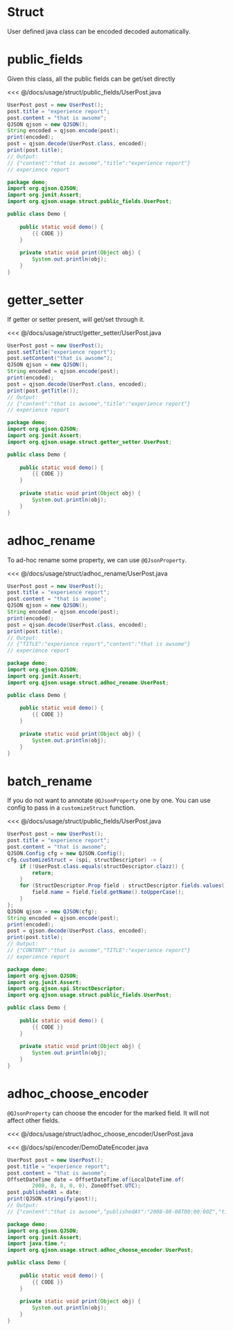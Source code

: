 # Struct

User defined java class can be encoded decoded automatically.

# public_fields

Given this class, all the public fields can be get/set directly

<<< @/docs/usage/struct/public_fields/UserPost.java

```java
UserPost post = new UserPost();
post.title = "experience report";
post.content = "that is awsome";
QJSON qjson = new QJSON();
String encoded = qjson.encode(post);
print(encoded);
post = qjson.decode(UserPost.class, encoded);
print(post.title);
// Output:
// {"content":"that is awsome","title":"experience report"}
// experience report
```

<hide>

```java
package demo;
import org.qjson.QJSON;
import org.junit.Assert;
import org.qjson.usage.struct.public_fields.UserPost;

public class Demo {
    
    public static void demo() {
        {{ CODE }}
    }
    
    private static void print(Object obj) {
        System.out.println(obj);
    }
}
```

</hide>

# getter_setter

If getter or setter present, will get/set through it.

<<< @/docs/usage/struct/getter_setter/UserPost.java

```java
UserPost post = new UserPost();
post.setTitle("experience report");
post.setContent("that is awsome");
QJSON qjson = new QJSON();
String encoded = qjson.encode(post);
print(encoded);
post = qjson.decode(UserPost.class, encoded);
print(post.getTitle());
// Output:
// {"content":"that is awsome","title":"experience report"}
// experience report
```

<hide>

```java
package demo;
import org.qjson.QJSON;
import org.junit.Assert;
import org.qjson.usage.struct.getter_setter.UserPost;

public class Demo {
    
    public static void demo() {
        {{ CODE }}
    }
    
    private static void print(Object obj) {
        System.out.println(obj);
    }
}
```

</hide>

# adhoc_rename

To ad-hoc rename some property, we can use `@QJsonProperty`.

<<< @/docs/usage/struct/adhoc_rename/UserPost.java

```java
UserPost post = new UserPost();
post.title = "experience report";
post.content = "that is awsome";
QJSON qjson = new QJSON();
String encoded = qjson.encode(post);
print(encoded);
post = qjson.decode(UserPost.class, encoded);
print(post.title);
// Output:
// {"TITLE":"experience report","content":"that is awsome"}
// experience report
```

<hide>

```java
package demo;
import org.qjson.QJSON;
import org.junit.Assert;
import org.qjson.usage.struct.adhoc_rename.UserPost;

public class Demo {
    
    public static void demo() {
        {{ CODE }}
    }
    
    private static void print(Object obj) {
        System.out.println(obj);
    }
}
```

</hide>

# batch_rename

If you do not want to annotate `@QJsonProperty` one by one.
You can use config to pass in a `customizeStruct` function.

<<< @/docs/usage/struct/public_fields/UserPost.java

```java
UserPost post = new UserPost();
post.title = "experience report";
post.content = "that is awsome";
QJSON.Config cfg = new QJSON.Config();
cfg.customizeStruct = (spi, structDescriptor) -> {
    if (!UserPost.class.equals(structDescriptor.clazz)) {
        return;
    }
    for (StructDescriptor.Prop field : structDescriptor.fields.values()) {
        field.name = field.field.getName().toUpperCase();
    }
};
QJSON qjson = new QJSON(cfg);
String encoded = qjson.encode(post);
print(encoded);
post = qjson.decode(UserPost.class, encoded);
print(post.title);
// Output:
// {"CONTENT":"that is awsome","TITLE":"experience report"}
// experience report
```

<hide>

```java
package demo;
import org.qjson.QJSON;
import org.junit.Assert;
import org.qjson.spi.StructDescriptor;
import org.qjson.usage.struct.public_fields.UserPost;

public class Demo {
    
    public static void demo() {
        {{ CODE }}
    }
    
    private static void print(Object obj) {
        System.out.println(obj);
    }
}
```

</hide>

# adhoc_choose_encoder

`@QJsonProperty` can choose the encoder for the marked field. 
It will not affect other fields.

<<< @/docs/usage/struct/adhoc_choose_encoder/UserPost.java

<<< @/docs/spi/encoder/DemoDateEncoder.java

```java
UserPost post = new UserPost();
post.title = "experience report";
post.content = "that is awsome";
OffsetDateTime date = OffsetDateTime.of(LocalDateTime.of(
        2008, 8, 8, 0, 0), ZoneOffset.UTC);
post.publishedAt = date;
print(QJSON.stringify(post));
// Output:
// {"content":"that is awsome","publishedAt":"2008-08-08T00:00:00Z","title":"experience report"}
```

<hide>

```java
package demo;
import org.qjson.QJSON;
import org.junit.Assert;
import java.time.*;
import org.qjson.usage.struct.adhoc_choose_encoder.UserPost;

public class Demo {
    
    public static void demo() {
        {{ CODE }}
    }
    
    private static void print(Object obj) {
        System.out.println(obj);
    }
}
```

</hide>
